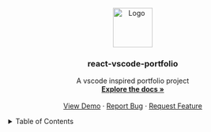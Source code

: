 <div id="top"></div>




<!-- PROJECT LOGO -->
<br />
<div align="center">
  <a href="https://github.com/koushikhathwar">
    <img src="./src/static/favicon.png" alt="Logo" width="80" >
  </a>

<h3 align="center">react-vscode-portfolio</h3>

  <p align="center">
    A vscode inspired portfolio project
    <br />
    <a href="https://github.com/koushikhathwar"><strong>Explore the docs »</strong></a>
    <br />
    <br />
    <a href="https://koushikhathwar.github.io/website_portfolio">View Demo</a>
    ·
    <a href="https://github.com/koushikhathwar">Report Bug</a>
    ·
    <a href="https://github.com/koushikhathwar">Request Feature</a>
  </p>
</div>



<!-- TABLE OF CONTENTS -->
<details>
  <summary>Table of Contents</summary>
  <ol>
    <li>
      <a href="#about-the-project">About The Project</a>
      <ul>
        <li><a href="#built-with">Built With</a></li>
      </ul>
    </li>
    <li>
      <a href="#getting-started">Getting Started</a>
      <ul>
        <li><a href="#prerequisites">Prerequisites</a></li>
        <li><a href="#installation">Installation</a></li>
      </ul>
    </li>
    <li><a href="#features">Features</a></li>        
    <li><a href="#license">License</a></li>
    <li><a href="#contact">Contact</a></li>
    <li><a href="#acknowledgments">Acknowledgments</a></li>
  </ol>
</details>

